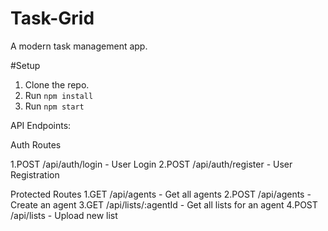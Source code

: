# Task-Grid
A modern task management app.

#Setup  
1. Clone the repo.
2. Run `npm install`
3. Run `npm start`

API Endpoints:

Auth Routes

1.POST /api/auth/login - User Login
2.POST /api/auth/register - User Registration

Protected Routes
1.GET /api/agents - Get all agents
2.POST /api/agents - Create an agent
3.GET /api/lists/:agentId - Get all lists for an agent
4.POST /api/lists - Upload new list
